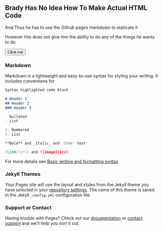 ## Brady Has No Idea How To Make Actual HTML Code

And Thus he has to use the Github pages markdown to replicate it

However this does not give him the ability to do any of the things he wants to do.

<button id="test" onclick="change()">Click me</button>


<script>
  import { initializeApp } from 'https://www.gstatic.com/firebasejs/9.6.10/firebase-app.js;
  import { doc, setDoc } from 'https://www.gstatic.com/firebasejs/9.6.10/firebase-firestore.js';
  const firebaseConfig = {

    apiKey: "AIzaSyB9xPGyQgptYXqQ7eeoE7HJ48YAVkJJBW0",

    authDomain: "gchs-lightboard.firebaseapp.com",

    databaseURL: "https://gchs-lightboard-default-rtdb.firebaseio.com",

    projectId: "gchs-lightboard",

    storageBucket: "gchs-lightboard.appspot.com",

    messagingSenderId: "68756304353",

    appId: "1:68756304353:web:98dd2137e81bf73e8da2a0",

    measurementId: "G-TGRSFPT64W"

  };
  


  const app = initializeApp(firebaseConfig);
  const db = firebase.firestore();
  const increment = firebase.firestore.FieldValue.increment(1);
  const speedyDash = db.collection('light_patterns_votes').doc('Speedy_Dash.pickle');

  

  
  function change() {
  speedyDash.update({ votes: increment });
}
</script>

### Markdown

Markdown is a lightweight and easy-to-use syntax for styling your writing. It includes conventions for

```markdown
Syntax highlighted code block

# Header 1
## Header 2
### Header 3

- Bulleted
- List

1. Numbered
2. List

**Bold** and _Italic_ and `Code` text

[Link](url) and ![Image](src)
```

For more details see [Basic writing and formatting syntax](https://docs.github.com/en/github/writing-on-github/getting-started-with-writing-and-formatting-on-github/basic-writing-and-formatting-syntax).

### Jekyll Themes

Your Pages site will use the layout and styles from the Jekyll theme you have selected in your [repository settings](https://github.com/SealDoGaming/GCHS_LIGHTBOARD/settings/pages). The name of this theme is saved in the Jekyll `_config.yml` configuration file.

### Support or Contact

Having trouble with Pages? Check out our [documentation](https://docs.github.com/categories/github-pages-basics/) or [contact support](https://support.github.com/contact) and we’ll help you sort it out.
